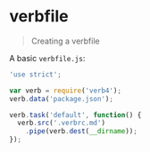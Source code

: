 # verbfile

> Creating a verbfile

A basic `verbfile.js`:

```js
'use strict';

var verb = require('verb4');
verb.data('package.json');

verb.task('default', function() {
  verb.src('.verbrc.md')
    .pipe(verb.dest(__dirname));
});
```

